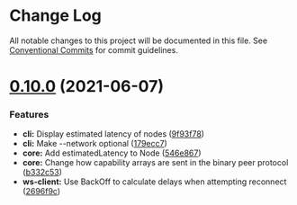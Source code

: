 # Change Log

All notable changes to this project will be documented in this file.
See [Conventional Commits](https://conventionalcommits.org) for commit guidelines.

# [0.10.0](https://github.com/aholstenson/ataraxia/compare/v0.9.1...v0.10.0) (2021-06-07)


### Features

* **cli:** Display estimated latency of nodes ([9f93f78](https://github.com/aholstenson/ataraxia/commit/9f93f78313e5faff33ff2986b7e97cd736497d46))
* **cli:** Make --network optional ([179ecc7](https://github.com/aholstenson/ataraxia/commit/179ecc719827b7cab2552528782441457b6a6420))
* **core:** Add estimatedLatency to Node ([546e867](https://github.com/aholstenson/ataraxia/commit/546e8679ee18d8212e14d02e72ed5d63c8f1852f))
* **core:** Change how capability arrays are sent in the binary peer protocol ([b332c53](https://github.com/aholstenson/ataraxia/commit/b332c53fac4aa194baba6811e648622726eae7e2))
* **ws-client:** Use BackOff to calculate delays when attempting reconnect ([2696f9c](https://github.com/aholstenson/ataraxia/commit/2696f9c84985eea9b8b75f6bebcadc534a0125c6))
